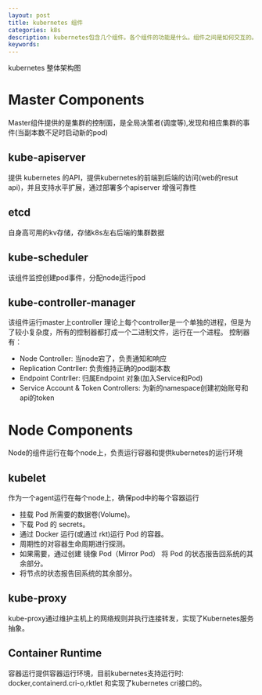 ```yaml
---
layout: post
title: kubernetes 组件
categories: k8s
description: kubernetes包含几个组件。各个组件的功能是什么。组件之间是如何交互的。
keywords:
---
```

kubernetes 整体架构图

<object data="/images/k8s-cluseter.svg" type="image/svg+xml"></object>

# Master Components

Master组件提供的是集群的控制面，是全局决策者(调度等),发现和相应集群的事件(当副本数不足时启动新的pod)


## kube-apiserver
提供 kubernetes 的API，提供kubernetes的前端到后端的访问(web的resut api)，并且支持水平扩展，通过部署多个apiserver 增强可靠性

## etcd
自身高可用的kv存储，存储k8s左右后端的集群数据

## kube-scheduler
该组件监控创建pod事件，分配node运行pod

## kube-controller-manager
该组件运行master上controller
理论上每个controller是一个单独的进程，但是为了较小复杂度，所有的控制器都打成一个二进制文件，运行在一个进程。
控制器有：
-  Node Controller: 当node宕了，负责通知和响应
-  Replication Contrller: 负责维持正确的pod副本数
-  Endpoint Contrller: 归属Endpoint 对象(加入Service和Pod)
-  Service Account & Token Controllers: 为新的namespace创建初始账号和api的token



# Node Components
Node的组件运行在每个node上，负责运行容器和提供kubernetes的运行环境

## kubelet
作为一个agent运行在每个node上，确保pod中的每个容器运行
-  挂载 Pod 所需要的数据卷(Volume)。
-  下载 Pod 的 secrets。
-  通过 Docker 运行(或通过 rkt)运行 Pod 的容器。
-  周期性的对容器生命周期进行探测。
-  如果需要，通过创建 镜像 Pod（Mirror Pod） 将 Pod 的状态报告回系统的其余部分。
-  将节点的状态报告回系统的其余部分。

## kube-proxy
kube-proxy通过维护主机上的网络规则并执行连接转发，实现了Kubernetes服务抽象。
## Container Runtime
容器运行提供容器运行环境，目前kubernetes支持运行时: docker,containerd.cri-o,rktlet 和实现了kubernetes cri接口的。